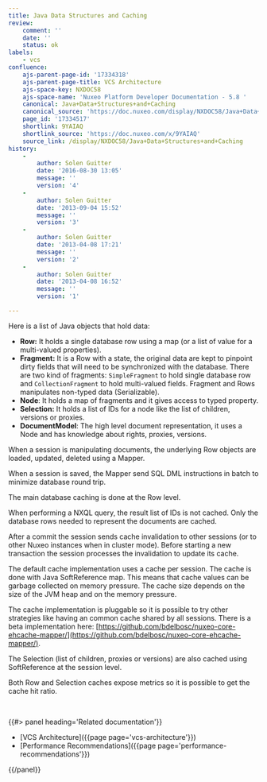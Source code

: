 ```yaml
---
title: Java Data Structures and Caching
review:
    comment: ''
    date: ''
    status: ok
labels:
    - vcs
confluence:
    ajs-parent-page-id: '17334318'
    ajs-parent-page-title: VCS Architecture
    ajs-space-key: NXDOC58
    ajs-space-name: 'Nuxeo Platform Developer Documentation - 5.8 '
    canonical: Java+Data+Structures+and+Caching
    canonical_source: 'https://doc.nuxeo.com/display/NXDOC58/Java+Data+Structures+and+Caching'
    page_id: '17334517'
    shortlink: 9YAIAQ
    shortlink_source: 'https://doc.nuxeo.com/x/9YAIAQ'
    source_link: /display/NXDOC58/Java+Data+Structures+and+Caching
history:
    - 
        author: Solen Guitter
        date: '2016-08-30 13:05'
        message: ''
        version: '4'
    - 
        author: Solen Guitter
        date: '2013-09-04 15:52'
        message: ''
        version: '3'
    - 
        author: Solen Guitter
        date: '2013-04-08 17:21'
        message: ''
        version: '2'
    - 
        author: Solen Guitter
        date: '2013-04-08 16:52'
        message: ''
        version: '1'

---
```

Here is a list of Java objects that hold data:

*   **Row:** It holds a single database row using a map (or a list of value for a multi-valued properties).
*   **Fragment:** It is a Row with a state, the original data are kept to pinpoint dirty fields that will need to be synchronized with the database. There are two kind of fragments: `SimpleFragment` to hold single database row and `CollectionFragment` to hold multi-valued fields. Fragment and Rows manipulates non-typed data (Serializable).
*   **Node**: It holds a map of fragments and it gives access to typed property.
*   **Selection:** It holds a list of IDs for a node like the list of children, versions or proxies.
*   **DocumentModel**: The high level document representation, it uses a Node and has knowledge about rights, proxies, versions.

When a session is manipulating documents, the underlying Row objects are loaded, updated, deleted using a Mapper.

When a session is saved, the Mapper send SQL DML instructions in batch to minimize database round trip.

The main database caching is done at the Row level.

When performing a NXQL query, the result list of IDs is not cached. Only the database rows needed to represent the documents are cached.

After a commit the session sends cache invalidation to other sessions (or to other Nuxeo instances when in cluster mode). Before starting a new transaction the session processes the invalidation to update its cache.

The default cache implementation uses a cache per session. The cache is done with Java SoftReference map. This means that cache values can be garbage collected on memory pressure. The cache size depends on the size of the JVM heap and on the memory pressure.

The cache implementation is pluggable so it is possible to try other strategies like having an common cache shared by all sessions. There is a beta implementation here:&nbsp;[https://github.com/bdelbosc/nuxeo-core-ehcache-mapper/](https://github.com/bdelbosc/nuxeo-core-ehcache-mapper/).

The Selection (list of children, proxies or versions) are also cached using SoftReference at the session level.

Both Row and Selection caches expose metrics so it is possible to get the cache hit ratio.

&nbsp;

<div class="row" data-equalizer data-equalize-on="medium"><div class="column medium-6">{{#> panel heading='Related documentation'}}

*   [VCS Architecture]({{page page='vcs-architecture'}})
*   [Performance Recommendations]({{page page='performance-recommendations'}})

{{/panel}}</div><div class="column medium-6">

&nbsp;

</div></div>